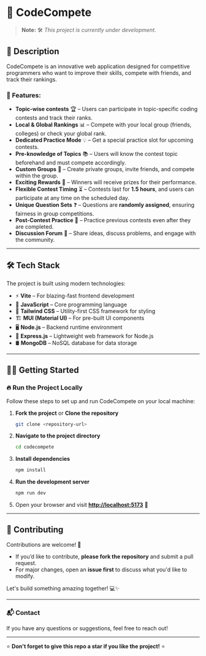 # 🚀 CodeCompete

> **Note:** 🛠️ *This project is currently under development.*

## 📃 Description
CodeCompete is an innovative web application designed for competitive programmers who want to improve their skills, compete with friends, and track their rankings. 

### 🌟 Features:
- **Topic-wise contests** 🏆 – Users can participate in topic-specific coding contests and track their ranks.
- **Local & Global Rankings** 📊 – Compete with your local group (friends, colleges) or check your global rank.
- **Dedicated Practice Mode** 💡 – Get a special practice slot for upcoming contests.
- **Pre-knowledge of Topics** 📚 – Users will know the contest topic beforehand and must compete accordingly.
- **Custom Groups** 👥 – Create private groups, invite friends, and compete within the group.
- **Exciting Rewards** 🎁 – Winners will receive prizes for their performance.
- **Flexible Contest Timing** ⏳ – Contests last for **1.5 hours**, and users can participate at any time on the scheduled day.
- **Unique Question Sets** ❓ – Questions are **randomly assigned**, ensuring fairness in group competitions.
- **Post-Contest Practice** 🔄 – Practice previous contests even after they are completed.
- **Discussion Forum** 💬 – Share ideas, discuss problems, and engage with the community.

---

## 🛠️ Tech Stack

The project is built using modern technologies:

- ⚡ **Vite** – For blazing-fast frontend development
- 📜 **JavaScript** – Core programming language
- 🎨 **Tailwind CSS** – Utility-first CSS framework for styling
- 🏗 **MUI (Material UI)** – For pre-built UI components
- 🖥 **Node.js** – Backend runtime environment
- 🚀 **Express.js** – Lightweight web framework for Node.js
- 🛢 **MongoDB** – NoSQL database for data storage

---

## 🏃‍♂️ Getting Started

### 🔥 Run the Project Locally
Follow these steps to set up and run CodeCompete on your local machine:

1. **Fork the project** or **Clone the repository**
   ```sh
   git clone <repository-url>
   ```
2. **Navigate to the project directory**
   ```sh
   cd codecompete
   ```
3. **Install dependencies**
   ```sh
   npm install
   ```
4. **Run the development server**
   ```sh
   npm run dev
   ```
5. Open your browser and visit **[http://localhost:5173](http://localhost:5173)** 🎉

---

## 🤝 Contributing

Contributions are welcome! 🚀

- If you’d like to contribute, **please fork the repository** and submit a pull request.
- For major changes, open an **issue first** to discuss what you'd like to modify.

Let's build something amazing together! 💻✨

---

### 📬 Contact
If you have any questions or suggestions, feel free to reach out!

---

⭐ **Don't forget to give this repo a star if you like the project!** ⭐
